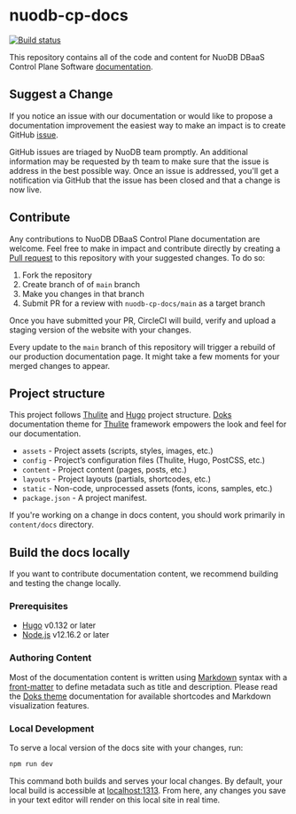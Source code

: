 # nuodb-cp-docs

[![Build status](https://dl.circleci.com/status-badge/img/gh/nuodb/nuodb-cp-docs/tree/main.svg?style=svg&circle-token=CCIPRJ_5tty7eRh1TFHKvrtmiFdMm_2a61931164e7b88e933260a7edea62bad68f5176)](https://dl.circleci.com/status-badge/redirect/gh/nuodb/nuodb-cp-docs/tree/main)

This repository contains all of the code and content for NuoDB DBaaS Control Plane Software [documentation](https://nuodb.github.io/nuodb-cp-docs/).

## Suggest a Change

If you notice an issue with our documentation or would like to propose a documentation improvement the easiest way to make an impact is to create GitHub [issue](https://github.com/nuodb/nuodb-cp-docs/issues/new).

GitHub issues are triaged by NuoDB team promptly.
An additional information may be requested by th team to make sure that the issue is address in the best possible way.
Once an issue is addressed, you'll get a notification via GitHub that the issue has been closed and that a change is now live.

## Contribute

Any contributions to NuoDB DBaaS Control Plane documentation are welcome.
Feel free to make in impact and contribute directly by creating a [Pull request](https://github.com/nuodb/nuodb-cp-docs/compare) to this repository with your suggested changes.
To do so:

1. Fork the repository
2. Create branch of of `main` branch
3. Make you changes in that branch
4. Submit PR for a review with `nuodb-cp-docs/main` as a target branch

Once you have submitted your PR, CircleCI will build, verify and upload a staging version of the website with your changes.

Every update to the `main` branch of this repository will trigger a rebuild of our production documentation page.
It might take a few moments for your merged changes to appear.

## Project structure

This project follows [Thulite](https://docs.thulite.io/basics/project-structure/) and [Hugo](https://gohugo.io/getting-started/directory-structure/) project structure.
[Doks](https://getdoks.org/docs/basics/project-structure/) documentation theme for [Thulite](https://docs.thulite.io/getting-started/) framework empowers the look and feel for our documentation.

- `assets` - Project assets (scripts, styles, images, etc.)
- `config` - Project’s configuration files (Thulite, Hugo, PostCSS, etc.)
- `content` - Project content (pages, posts, etc.)
- `layouts` - Project layouts (partials, shortcodes, etc.)
- `static` - Non-code, unprocessed assets (fonts, icons, samples, etc.)
- `package.json` - A project manifest.

If you're working on a change in docs content, you should work primarily in `content/docs` directory.

## Build the docs locally

If you want to contribute documentation content, we recommend building and testing the change locally.

### Prerequisites

- [Hugo](https://gohugo.io/installation/) v0.132 or later
- [Node.js](https://nodejs.org/en/download/package-manager) v12.16.2 or later

### Authoring Content

Most of the documentation content is written using [Markdown](https://daringfireball.net/projects/markdown/) syntax with a [front-matter](https://gohugo.io/content-management/front-matter/) to define metadata such as title and description.
Please read the [Doks theme](https://getdoks.org/docs/basics/authoring-content/) documentation for available shortcodes and Markdown visualization features.

### Local Development

To serve a local version of the docs site with your changes, run:

```sh
npm run dev
```

This command both builds and serves your local changes.
By default, your local build is accessible at [localhost:1313](http://localhost:1313/).
From here, any changes you save in your text editor will render on this local site in real time.

